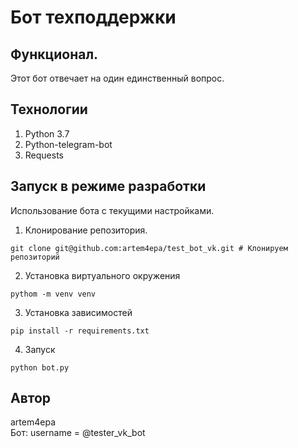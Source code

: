 # Бот техподдержки
## Функционал.
Этот бот отвечает на один единственный вопрос.
## Технологии  
1. Python 3.7
2. Python-telegram-bot
3. Requests

## Запуск в режиме разработки
Использование бота с текущими настройками.
1. Клонирование репозитория.  
```
git clone git@github.com:artem4epa/test_bot_vk.git # Клонируем репозиторий
```
2. Установка виртуального окружения
```
pythom -m venv venv
```
3. Установка зависимостей
```
pip install -r requirements.txt
```
4. Запуск 
```
python bot.py
```

## Автор
artem4epa  
Бот: username = @tester_vk_bot